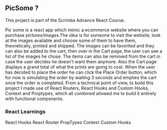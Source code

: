 ## PicSome ?

This project is part of the Scrimba Advance React Course.

Pic some is a react app which mimic a ecommerce website where you can purchase pictures/images.The idea is for someone to visit the website, look at the images available and choose some of them to have them, theoretically, printed and shipped. The images can be favorited and they can also be added to the cart, then over in the Cart page, the user can see a list of the images he chose. The items can also be removed from the cart in case the user decides he doesn't want them anymore. Also the Cart page displays a grand total of what the prints are going to cost. When the user has decided to place the order he can click the Place Order button, which for now is simulating the order by waiting 3 seconds and empties the cart once the order is completed. From a technical point of view, to build this project I made use of React Routers, React Hooks and Custom Hooks, Context and Proptypes, which all combined allowed me to build it entirely with functional components.

### React Learnings
React Hooks
React Router
PropTypes
Context
Custom Hooks
